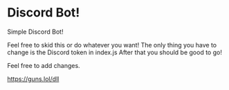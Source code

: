 # Discord Bot!

Simple Discord Bot!


Feel free to skid this or do whatever you want!
The only thing you have to change is the Discord token in index.js After that you should be good to go!

Feel free to add changes.

https://guns.lol/dll
